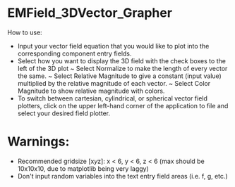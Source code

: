 # EMField_3DVector_Grapher
How to use:
- Input your vector field equation that you would like to plot into the corresponding component entry fields.
- Select how you want to display the 3D field with the check boxes to the left of the 3D plot
  ~ Select Normalize to make the length of every vector the same.
  ~ Select Relative Magnitude to give a constant (input value) multiplied by the relative magnitude of each vector.
  ~ Select Color Magnitude to show relative magnitude with colors.
- To switch between cartesian, cylindrical, or spherical vector field plotters, click on the upper left-hand corner of the application to file and select your desired field plotter. 

# Warnings:
- Recommended gridsize [x*y*z]: x < 6, y < 6, z < 6 (max should be 10x10x10, due to matplotlib being very laggy)
- Don't input random variables into the text entry field areas (i.e. f, g, etc.)

